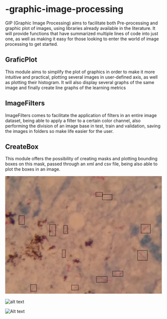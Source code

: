 # -graphic-image-processing
GIP (Graphic Image Processing) aims to facilitate both Pre-processing and graphic plot of images, using libraries already available in the literature.
     It will provide functions that have summarized multiple lines of code into just one, as well as making it easy for those looking to enter the 
     world of image processing to get started.
   

## GraficPlot
 This module aims to simplify the plot of graphics in order to make it more 
intuitive and practical, plotting several images in user-defined axis, 
as well as plotting their histogram. It will also display several graphs 
of the same image and finally create line graphs of the learning metrics
 
## ImageFilters
ImageFilters comes to facilitate the application of filters in an entire 
image dataset, being able to apply a filter to a certain color channel, 
also performing the division of an image base in test, train and validation, 
saving the images in folders so make life easier for the user.

## CreateBox


This module offers the possibility of creating masks and plotting bounding 
boxes on this mask, passed through an xml and csv file, being also able to 
plot the boxes in an image.

![Screenshot](imagem/boxe_tuberculosis-phone-0088.jpg)

![alt text](/https://github.com/KillerGlass/-graphic-image-processing/blob/master/imagem/boxe_tuberculosis-phone-0088.jpg?raw=true "Examples of bounding boxes in an image")


![Alt text](relative/path/to/imagem/https://github.com/KillerGlass/-graphic-image-processing/blob/master/imagem/boxe_tuberculosis-phone-0088.jpg?raw=true "Examples of bounding boxes in an mask")
